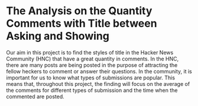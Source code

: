 # The Analysis on the Quantity Comments with Title between Asking and Showing
Our aim in this project is to find the styles of title in the Hacker News Community (HNC) that have a great quantity in comments. In the HNC, there are many posts are being posted in the purpose of attracting the fellow heckers to comment or answer their questions. In the community, it is important for us to know what types of submissions are popular. This means that, throughout this project, the finding will focus on the average of the comments for different types of submission and the time when the commented are posted.
